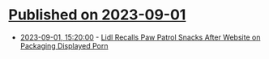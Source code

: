 # [Published on 2023-09-01](index.md)

* [2023-09-01, 15:20:00](https://it.slashdot.org/story/23/09/01/1516252/lidl-recalls-paw-patrol-snacks-after-website-on-packaging-displayed-porn?utm_source=rss1.0mainlinkanon&utm_medium=feed) - [Lidl Recalls Paw Patrol Snacks After Website on Packaging Displayed Porn](https://it.slashdot.org/story/23/09/01/1516252/lidl-recalls-paw-patrol-snacks-after-website-on-packaging-displayed-porn?utm_source=rss1.0mainlinkanon&utm_medium=feed)
